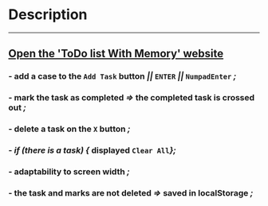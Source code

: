 # Description

---
## [Open the 'ToDo list With Memory' website](https://talex210.github.io/ToDoListWithMemory/)

### - add a case to the `Add Task` button *||* `ENTER` *||* `NumpadEnter` *;*
### - mark the task as completed *=>* the completed task is crossed out *;*
### - delete a task on the `X` button *;*
### - *if (*there is a task*) {* displayed `Clear All`*};*
### - adaptability to screen width *;*
### - the task and marks are not deleted *=>* saved in localStorage *;*

